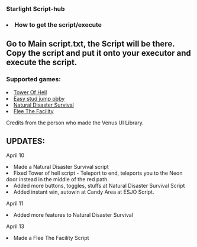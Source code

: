 ### Starlight Script-hub ###

### <li> How to get the script/execute </li> ###

<h2> Go to Main script.txt, the Script will be there. Copy the script and put it onto your executor and execute the script. </h2>

### Supported games: ###

<li> <a href="https://www.roblox.com/games/1962086868/Tower-of-Hell" target="_blank">Tower Of Hell</a> </li>
<li> <a href="https://www.roblox.com/games/11166344460/UPD-Easy-Stud-Jumps-Obby" target="_blank">Easy stud jump obby</a> </li>
<li> <a href="https://www.roblox.com/games/189707/Natural-Disaster-Survival" target="_blank"> Natural Disaster Survival</a> </li>
<li> <a href="https://www.roblox.com/games/893973440/Flee-the-Facility" target="_blank">Flee The Facility</a> </li>





Credits from the person who made the Venus UI Library.

## UPDATES: ##

April 10
<li> Made a Natural Disaster Survival script </li>
<li> Fixed Tower of hell script - Teleport to end, teleports you to the Neon door instead in the middle of the red path. </li>
<li> Added more buttons, toggles, stuffs at Natural Disaster Survival Script </li>
<li> Added instant win, autowin at Candy Area at ESJO Script.

April 11
<li> Added more features to Natural Disaster Survival </li>

April 13
<li> Made a Flee The Facility Script </li>
